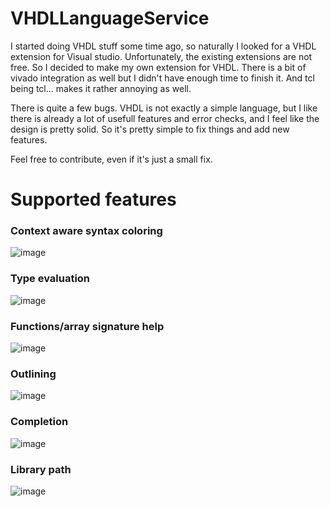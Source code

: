 # VHDLLanguageService
I started doing VHDL stuff some time ago, so naturally I looked for a VHDL extension for Visual studio. Unfortunately, the existing extensions are not free. So I decided to make my own extension for VHDL.
There is a bit of vivado integration as well but I didn't have enough time to finish it. And tcl being tcl... makes it rather annoying as well.

There is quite a few bugs. VHDL is not exactly a simple language, but I like there is already a lot of usefull features and error checks, and I feel like the design is
pretty solid. So it's pretty simple to fix things and add new features.

Feel free to contribute, even if it's just a small fix.

# Supported features

### Context aware syntax coloring
![image](https://user-images.githubusercontent.com/99695100/170562106-6179298e-eee7-4754-8d9f-2608d36242fa.png)

### Type evaluation
![image](https://user-images.githubusercontent.com/99695100/170529491-b065ba62-2b4a-4488-93b2-162a671f5519.png)

### Functions/array signature help
![image](https://user-images.githubusercontent.com/99695100/170529609-3f8b7c77-8250-4f2e-b129-5d8514972a9d.png)

### Outlining
![image](https://user-images.githubusercontent.com/99695100/170530029-097eb58d-2624-49ae-b855-b32bf69fbd06.png)

### Completion
![image](https://user-images.githubusercontent.com/99695100/170561963-0508ed3e-3cc8-428a-8e05-5288629e9820.png)

### Library path
![image](https://user-images.githubusercontent.com/99695100/170562949-82136cd0-264b-438a-a401-9262d5fc081d.png)
